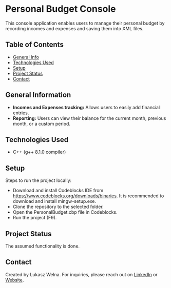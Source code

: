 # Personal Budget Console
This console application enables users to manage their personal budget by recording incomes and expenses and saving them into XML files.

## Table of Contents
* [General Info](#general-information)
* [Technologies Used](#technologies-used)
* [Setup](#setup)
* [Project Status](#project-status)
* [Contact](#contact)

## General Information
- **Incomes and Expenses tracking:** Allows users to easily add financial entries.
- **Reporting:** Users can view their balance for the current month, previous month, or a custom period.

## Technologies Used
- C++ (g++ 8.1.0 compiler)

## Setup
Steps to run the project locally:
- Download and install Codeblocks IDE from https://www.codeblocks.org/downloads/binaries. It is recommended to download and install mingw-setup.exe.
- Clone the repository to the selected folder.
- Open the PersonalBudget.cbp file in Codeblocks.
- Run the project (F9).

## Project Status
The assumed functionality is done. 

## Contact
Created by Lukasz Welna. For inquiries, please reach out on [LinkedIn](https://www.linkedin.com/in/lukasz-welna) or [Website](https://lukasz-welna.profesjonalnyprogramista.pl/).
